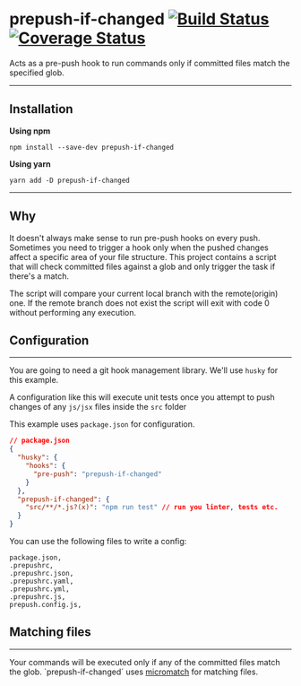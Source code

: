 # prepush-if-changed [![Build Status](https://travis-ci.com/dprovodnikov/prepush-if-changed.svg?branch=master)](https://travis-ci.com/dprovodnikov/prepush-if-changed) [![Coverage Status](https://coveralls.io/repos/github/dprovodnikov/prepush-if-changed/badge.svg?branch=master)](https://coveralls.io/github/dprovodnikov/prepush-if-changed?branch=master)

Acts as a pre-push hook to run commands only if committed files match the specified glob.

---

## Installation

**Using npm**

    npm install --save-dev prepush-if-changed

**Using yarn**

    yarn add -D prepush-if-changed

---

## Why

It doesn't always make sense to run pre-push hooks on every push. Sometimes you need to trigger a hook only when the pushed changes affect a specific area of your file structure. This project contains a script that will check committed files against a glob and only trigger the task if there's a match.

The script will compare your current local branch with the remote(origin) one. If the remote branch does not exist the script will exit with code 0 without performing any execution.

## Configuration

---

You are going to need a git hook management library. We'll use `husky` for this example.

A configuration like this will execute unit tests once you attempt to push changes of any `js/jsx` files inside the `src` folder

This example uses `package.json` for configuration.

```json
// package.json
{
  "husky": {
    "hooks": {
      "pre-push": "prepush-if-changed"
    }
  },
  "prepush-if-changed": {
    "src/**/*.js?(x)": "npm run test" // run you linter, tests etc.
  }
}
```

You can use the following files to write a config:

    package.json,
    .prepushrc,
    .prepushrc.json,
    .prepushrc.yaml,
    .prepushrc.yml,
    .prepushrc.js,
    prepush.config.js,


## Matching files

---

Your commands will be executed only if any of the committed files match the glob. `prepush-if-changed´ uses [micromatch](https://github.com/micromatch/micromatch) for matching files.


